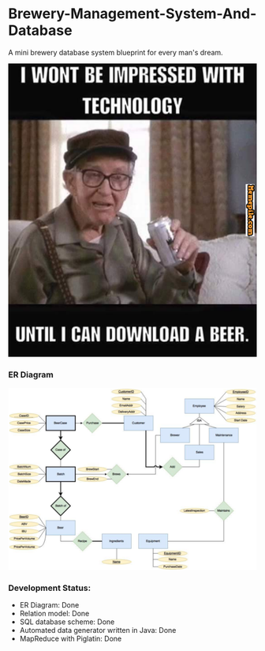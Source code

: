 # Brewery-Management-System-And-Database
A mini brewery database system blueprint for every man's dream.

![Brewery-Management-System-And-Database](assets/meme.png)

### ER Diagram
![Brewery-Management-System-And-Database](assets/ER.png)

### Development Status:
* ER Diagram: Done
* Relation model: Done
* SQL database scheme: Done
* Automated data generator written in Java: Done
* MapReduce with Piglatin: Done
